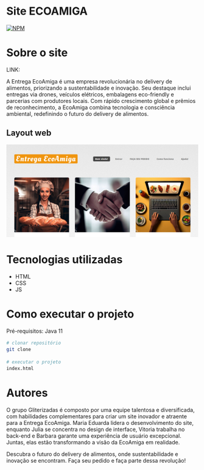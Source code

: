 # Site ECOAMIGA

[![NPM](https://img.shields.io/npm/l/react)](https://github.com/JuliaCNos/site_ecoamiga/blob/main/LICENSE)

# Sobre o site

LINK: 

A Entrega EcoAmiga é uma empresa revolucionária no delivery de alimentos, priorizando a 
sustentabilidade e inovação. Seu destaque inclui entregas via drones, veículos elétricos, 
embalagens eco-friendly e parcerias com produtores locais. Com rápido crescimento global 
e prêmios de reconhecimento, a EcoAmiga combina tecnologia e consciência ambiental, 
redefinindo o futuro do delivery de alimentos.

## Layout web

![Web 2](https://github.com/JuliaCNos/site_ecoamiga/blob/main/images/layout.png)

# Tecnologias utilizadas
- HTML
- CSS
- JS

# Como executar o projeto
Pré-requisitos: Java 11
```bash
# clonar repositório
git clone 

# executar o projeto
index.html
```

# Autores

O grupo Gliterizadas é composto por uma equipe talentosa e diversificada, com habilidades 
complementares para criar um site inovador e atraente para a Entrega EcoAmiga. Maria Eduarda 
lidera o desenvolvimento do site, enquanto Julia se concentra no design de interface, Vitoria 
trabalha no back-end e Barbara garante uma experiência de usuário excepcional. Juntas, elas 
estão transformando a visão da EcoAmiga em realidade.



Descubra o futuro do delivery de alimentos, onde sustentabilidade e inovação se encontram. 
Faça seu pedido e faça parte dessa revolução!

